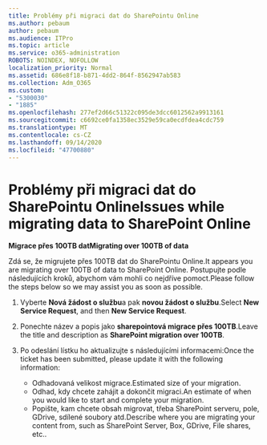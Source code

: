 ```yaml
---
title: Problémy při migraci dat do SharePointu Online
ms.author: pebaum
author: pebaum
ms.audience: ITPro
ms.topic: article
ms.service: o365-administration
ROBOTS: NOINDEX, NOFOLLOW
localization_priority: Normal
ms.assetid: 686e8f18-b871-4dd2-864f-8562947ab583
ms.collection: Adm_O365
ms.custom:
- "5300030"
- "1885"
ms.openlocfilehash: 277ef2d66c51322c095de3dcc6012562a9913161
ms.sourcegitcommit: c6692ce0fa1358ec3529e59ca0ecdfdea4cdc759
ms.translationtype: MT
ms.contentlocale: cs-CZ
ms.lasthandoff: 09/14/2020
ms.locfileid: "47700880"
---
```

# <a name="issues-while-migrating-data-to-sharepoint-online"></a><span data-ttu-id="060fa-102">Problémy při migraci dat do SharePointu Online</span><span class="sxs-lookup"><span data-stu-id="060fa-102">Issues while migrating data to SharePoint Online</span></span>

<span data-ttu-id="060fa-103">**Migrace přes 100TB dat**</span><span class="sxs-lookup"><span data-stu-id="060fa-103">**Migrating over 100TB of data**</span></span>

<span data-ttu-id="060fa-104">Zdá se, že migrujete přes 100TB dat do SharePointu Online.</span><span class="sxs-lookup"><span data-stu-id="060fa-104">It appears you are migrating over 100TB of data to SharePoint Online.</span></span> <span data-ttu-id="060fa-105">Postupujte podle následujících kroků, abychom vám mohli co nejdříve pomoct.</span><span class="sxs-lookup"><span data-stu-id="060fa-105">Please follow the steps below so we may assist you as soon as possible.</span></span> 

1. <span data-ttu-id="060fa-106">Vyberte **Nová žádost o službu**a pak **novou žádost o službu**.</span><span class="sxs-lookup"><span data-stu-id="060fa-106">Select **New Service Request**, and then **New Service Request**.</span></span> 
2. <span data-ttu-id="060fa-107">Ponechte název a popis jako **sharepointová migrace přes 100TB**.</span><span class="sxs-lookup"><span data-stu-id="060fa-107">Leave the title and description as **SharePoint migration over 100TB**.</span></span>
3. <span data-ttu-id="060fa-108">Po odeslání lístku ho aktualizujte s následujícími informacemi:</span><span class="sxs-lookup"><span data-stu-id="060fa-108">Once the ticket has been submitted, please update it with the following information:</span></span> 

    - <span data-ttu-id="060fa-109">Odhadovaná velikost migrace.</span><span class="sxs-lookup"><span data-stu-id="060fa-109">Estimated size of your migration.</span></span>
    - <span data-ttu-id="060fa-110">Odhad, kdy chcete zahájit a dokončit migraci.</span><span class="sxs-lookup"><span data-stu-id="060fa-110">An estimate of when you would like to start and complete your migration.</span></span>
    - <span data-ttu-id="060fa-111">Popište, kam chcete obsah migrovat, třeba SharePoint serveru, pole, GDrive, sdílené soubory atd.</span><span class="sxs-lookup"><span data-stu-id="060fa-111">Describe where you are migrating your content from, such as SharePoint Server, Box, GDrive, File shares, etc..</span></span>
